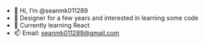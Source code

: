 - 👋 Hi, I’m @seanmk011289
- 👀 Designer for a few years and interested in learning some code
- 🌱 Currently learning React
- 📫 Email: seanmk011289@gmail.com

<!---
seanmk011289/seanmk011289 is a ✨ special ✨ repository because its `README.md` (this file) appears on your GitHub profile.
You can click the Preview link to take a look at your changes.
--->
